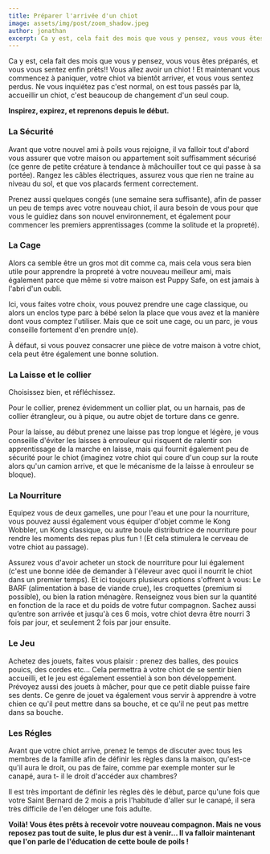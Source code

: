 ```yaml
---
title: Préparer l'arrivée d'un chiot
image: assets/img/post/zoom_shadow.jpeg
author: jonathan
excerpt: Ca y est, cela fait des mois que vous y pensez, vous vous êtes préparé, et vous vous sentez enfin prêt!! Vous allez avoir un chiot ! Et maintenant vous commencez à paniquer, votre chiot va bientôt arrivé, et vous vous sentez perdu.
---
```


Ca y est, cela fait des mois que vous y pensez, vous vous êtes préparés, et vous vous sentez enfin prêts!! Vous allez avoir un chiot !
Et maintenant vous commencez à paniquer, votre chiot va bientôt arriver, et vous vous sentez perdus.
Ne vous inquiétez pas c'est normal, on est tous passés par là, accueillir un chiot, c'est beaucoup de changement d'un seul coup.


__Inspirez, expirez, et reprenons depuis le début.__

### La Sécurité

Avant que votre nouvel ami à poils vous rejoigne, il va falloir tout d'abord vous assurer que votre maison ou appartement soit suffisamment sécurisé (ce genre de petite créature à tendance à mâchouiller tout ce qui passe à sa portée).
Rangez les câbles électriques, assurez vous que rien ne traine au niveau du sol, et que vos placards ferment correctement.

Prenez aussi quelques congés (une semaine sera suffisante), afin de passer un peu de temps avec votre nouveau chiot, il aura besoin de vous pour que vous le guidiez dans son nouvel environnement, et également pour commencer les premiers apprentissages (comme la solitude et la propreté).

### La Cage

Alors ca semble être un gros mot dit comme ca, mais cela vous sera bien utile pour apprendre la propreté à votre nouveau meilleur ami, mais également parce que même si votre maison est Puppy Safe, on est jamais à l'abri d'un oubli.

Ici, vous faites votre choix, vous pouvez prendre une cage classique, ou alors un enclos type parc à bébé selon la place que vous avez et la manière dont vous comptez l'utiliser.
Mais que ce soit une cage, ou un parc, je vous conseille fortement d'en prendre un(e).

À défaut, si vous pouvez consacrer une pièce de votre maison à votre chiot, cela peut être également une bonne solution.

### La Laisse et le collier

Choisissez bien, et réfléchissez.

Pour le collier, prenez évidemment un collier plat, ou un harnais, pas de collier étrangleur, ou à pique, ou autre objet de torture dans ce genre.

Pour la laisse, au début prenez une laisse pas trop longue et légère, je vous conseille d'éviter les laisses à enrouleur qui risquent de ralentir son apprentissage de la marche en laisse, mais qui fournit également peu de sécurité pour le chiot (imaginez votre chiot qui coure d'un coup sur la route alors qu'un camion arrive, et que le mécanisme de la laisse à enrouleur se bloque).

### La Nourriture

Equipez vous de deux gamelles, une pour l'eau et une pour la nourriture, vous pouvez aussi également vous équiper d'objet comme le Kong Wobbler, un Kong classique, ou autre boule distributrice de nourriture pour rendre les moments des repas plus fun ! (Et cela stimulera le cerveau de votre chiot au passage).

Assurez vous d'avoir acheter un stock de nourriture pour lui également (c'est une bonne idée de demander à l'éleveur avec quoi il nourrit le chiot dans un premier temps).
Et ici toujours plusieurs options s'offrent à vous: Le BARF (alimentation à base de viande crue), les croquettes (premium si possible), ou bien la ration ménagère.
Renseignez vous bien sur la quantité en fonction de la race et du poids de votre futur compagnon.
Sachez aussi qu’entre son arrivée et jusqu'à ces 6 mois, votre chiot devra être nourri 3 fois par jour, et seulement 2 fois par jour ensuite.

### Le Jeu

Achetez des jouets, faites vous plaisir : prenez des balles, des pouics pouics, des cordes etc…
Cela permettra à votre chiot de se sentir bien accueilli, et le jeu est également essentiel à son bon développement.
Prévoyez aussi des jouets à mâcher, pour que ce petit diable puisse faire ses dents.
Ce genre de jouet va également vous servir à apprendre à votre chien ce qu'il peut mettre dans sa bouche, et ce qu'il ne peut pas mettre dans sa bouche.

### Les Régles

Avant que votre chiot arrive, prenez le temps de discuter avec tous les membres de la famille afin de définir les règles dans la maison, qu'est-ce qu'il aura le droit, ou pas de faire, comme par exemple monter sur le canapé, aura t- il le droit d'accéder aux chambres?

Il est très important de définir les règles dès le début, parce qu'une fois que votre Saint Bernard de 2 mois a pris l'habitude d'aller sur le canapé, il sera très difficile de l'en déloger une fois adulte.

__Voilà! Vous êtes prêts à recevoir votre nouveau compagnon.
Mais ne vous reposez pas tout de suite, le plus dur est à venir…
Il va falloir maintenant que l'on parle de l'éducation de cette boule de poils !__
